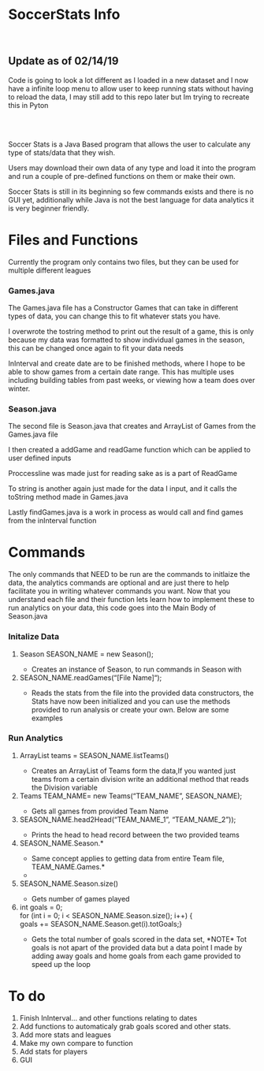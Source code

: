# SoccerStats Info
<br>
<h2>Update as of 02/14/19</h2>
<p>Code is going to look a lot different as I loaded in a new dataset and I now have a infinite loop menu to allow user to keep running stats without having to reload the data, I may still add to this repo later but Im trying to recreate this in Pyton</p>
<br>
<br>

<p>Soccer Stats is a Java Based program that allows the user to calculate any type of stats/data that they wish.</p>
<p>Users may download their own data of any type and load it into the program and run a couple of pre-defined functions on them or make their own.</p>
<p>Soccer Stats is still in its beginning so few commands exists and there is no GUI yet, additionally while Java is not the best language for data analytics it is very beginner friendly.</p>
<h1>Files and Functions</h1>
<p>Currently the program only contains two files, but they can be used for multiple different leagues</p>
<h3>Games.java</h3>
<p>The Games.java file has a Constructor Games that can take in different types of data, you can change this to fit whatever stats you have.</p>
<p>I overwrote the tostring method to print out the result of a game, this is only because my data was formatted to show individual games in the season, this can be changed once again to fit your data needs </p>
<p>InInterval and create date are to be finished methods, where I hope to be able to show games from a certain date range. This has multiple uses including building tables from past weeks, or viewing how a team does over winter. </p>
<h3>Season.java</h3>
<p>The second file is Season.java that creates and ArrayList of Games from the Games.java file</p>
<p>I then created a addGame and readGame function which can be applied to user defined inputs</p>
<p>Proccessline was made just for reading sake as is a part of ReadGame</p>
<p>To string is another again just made for the data I input, and it calls the toString method made in Games.java</p>
<p>Lastly findGames.java is a work in process as would call and find games from the inInterval function</p>
<h1> Commands </h1>
<p>The only commands that NEED to be run are the commands to initlaize the data, the analytics commands are optional and are just there to help facilitate you in writing whatever commands you want. Now that you understand each file and their function lets learn how to implement these to run analytics on your data, this code goes into the Main Body of Season.java</p>
<h3>Initalize Data</h3>
<ol>
  <li>Season SEASON_NAME = new Season();</li>
    <ul>
      <li>Creates an instance of Season, to run commands in Season with</li>
    </ul>
  <li>SEASON_NAME.readGames(“[File Name]“);</li>
    <ul>
      <li>Reads the stats from the file into the provided data constructors, the Stats have now been initialized and you can use the methods provided to run analysis or create your own. Below are some examples</li>
    </ul>
 </ol>
 <h3>Run Analytics</h3>
<ol>
  <li>ArrayList<String> teams = SEASON_NAME.listTeams()</li>
    <ul>
      <li>Creates an ArrayList of Teams form the data,If you wanted just teams from a certain division write an additional method that reads the Division variable </li>
    </ul>
  <li>Teams TEAM_NAME= new Teams(“TEAM_NAME”, SEASON_NAME);</li>
    <ul>
     <li>Gets all games from provided Team Name</li>
   </ul>
  <li>SEASON_NAME.head2Head(“TEAM_NAME_1”, “TEAM_NAME_2”));</li>
    <ul>
      <li>Prints the head to head record between the two provided teams</li>
     </ul>
  <li>SEASON_NAME.Season.*</li>
    <ul>
      <li>Same concept applies to getting data from entire Team file, TEAM_NAME.Games.*<li>
    </ul>
  <li>SEASON_NAME.Season.size()</li>
    <ul>
      <li>Gets number of games played</li>
    </ul>
  <li>int goals = 0; <br />
    for (int i = 0; i < SEASON_NAME.Season.size(); i++) { <br />
    goals += SEASON_NAME.Season.get(i).totGoals;}</li>
    <ul>
      <li>Gets the total number of goals scored in the data set, *NOTE* Tot goals is not apart of the provided data but a data point I made by adding away goals and home goals from each game provided to speed up the loop</li>
  </ul>
  </ul>
 </ol>
<h1>To do</h1>
<ol>
  <li>Finish InInterval... and other functions relating to dates</li>
  <li>Add functions to automaticaly grab goals scored and other stats.</li>
  <li>Add more stats and leagues </li>
  <li>Make my own compare to function</li>
  <li>Add stats for players</li>
  <li>GUI</li>
